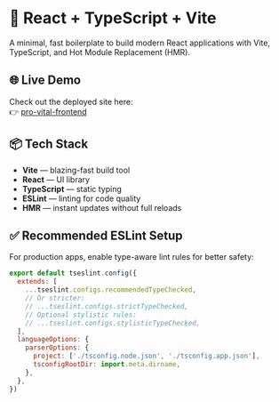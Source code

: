 # 🚀 React + TypeScript + Vite

A minimal, fast boilerplate to build modern React applications with Vite, TypeScript, and Hot Module Replacement (HMR).

## 🌐 Live Demo

Check out the deployed site here:  
👉 [pro-vital-frontend](https://pro-vital-frontend-git-main-pranjalbugged-outs-projects.vercel.app/)

## 📦 Tech Stack

- **Vite** — blazing-fast build tool
- **React** — UI library
- **TypeScript** — static typing
- **ESLint** — linting for code quality
- **HMR** — instant updates without full reloads

## ✅ Recommended ESLint Setup

For production apps, enable type-aware lint rules for better safety:

```js
export default tseslint.config({
  extends: [
    ...tseslint.configs.recommendedTypeChecked,
    // Or stricter:
    // ...tseslint.configs.strictTypeChecked,
    // Optional stylistic rules:
    // ...tseslint.configs.stylisticTypeChecked,
  ],
  languageOptions: {
    parserOptions: {
      project: ['./tsconfig.node.json', './tsconfig.app.json'],
      tsconfigRootDir: import.meta.dirname,
    },
  },
})




